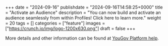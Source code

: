+++
date = "2024-09-16"
publishdate = "2024-09-16T14:58:25+0000"
title = "Activate an Audience"
description = "You can now build and activate an audience seamlessly from within Profiles! Click here to learn more."
weight = 20
tags = []
categories = ["feature"]
images = ["https://crunch.io/img/logo-1200x630.png"]
draft = false
+++

More details and other information can be found at [YouGov Platform help](https://yougovplatform.zendesk.com/hc/en-gb/articles/21505677053469-Activate-an-Audience).